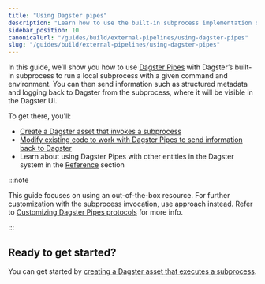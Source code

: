 ```yaml
---
title: "Using Dagster pipes"
description: "Learn how to use the built-in subprocess implementation of Dagster Pipes to invoke a subprocess with a given command and environment"
sidebar_position: 10
canonicalUrl: "/guides/build/external-pipelines/using-dagster-pipes"
slug: "/guides/build/external-pipelines/using-dagster-pipes"
---
```


In this guide, we’ll show you how to use [Dagster Pipes](/guides/build/external-pipelines) with Dagster’s built-in subprocess <PyObject section="pipes" module="dagster" object="PipesSubprocessClient" /> to run a local subprocess with a given command and environment. You can then send information such as structured metadata and logging back to Dagster from the subprocess, where it will be visible in the Dagster UI.

To get there, you'll:

- [Create a Dagster asset that invokes a subprocess](/guides/build/external-pipelines/using-dagster-pipes/create-subprocess-asset)
- [Modify existing code to work with Dagster Pipes to send information back to Dagster](/guides/build/external-pipelines/using-dagster-pipes/modify-external-code)
- Learn about using Dagster Pipes with other entities in the Dagster system in the [Reference](/guides/build/external-pipelines/using-dagster-pipes/reference) section

:::note

This guide focuses on using an out-of-the-box <PyObject section="pipes" module="dagster" object="PipesSubprocessClient" /> resource. For further customization with the subprocess invocation, use <PyObject section="libraries" module="dagster_pipes" object="open_dagster_pipes"/> approach instead. Refer to [Customizing Dagster Pipes protocols](/guides/build/external-pipelines/dagster-pipes-details-and-customization) for more info.

:::

## Ready to get started?

You can get started by [creating a Dagster asset that executes a subprocess](/guides/build/external-pipelines/using-dagster-pipes/create-subprocess-asset).

